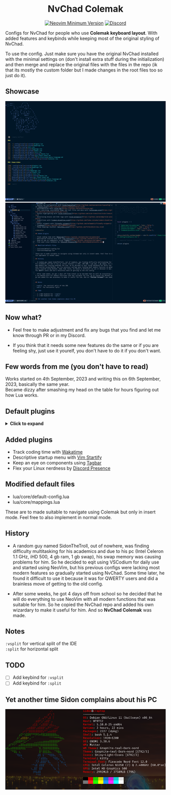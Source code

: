 <h1 align='center'>NvChad Colemak</h1>

<div align='center'> 

[![Neovim Minimum Version](https://img.shields.io/badge/Neovim-0.9.0-blueviolet.svg?style=flat-square&logo=Neovim&color=90E59A&logoColor=white)](https://github.com/neovim/neovim)
[![Discord](https://img.shields.io/discord/936927116879085629?color=738adb&label=Discord&logo=discord&logoColor=white&style=flat-square)](https://discord.gg/gBPVMWbjFf)

</div>

Configs for NvChad for people who use **Colemak keyboard layout**. With added features and keybinds while keeping most of the original styling of NvChad.

To use the config. Just make sure you have the original NvChad installed with the minimal settings on (don't install extra stuff during the initialization) and then merge and replace the original files with the files in the repo (ik that its mostly the custom folder but I made changes in the root files too so just do it). 

## Showcase 

![Startup](./src/startup.png)
![Workflow](./src/tabs.png)

## Now what? 

- Feel free to make adjustment and fix any bugs that you find and let me know through PR or in my Discord. 

- If you think that it needs some new features do the same or if you are feeling shy, just use it yourelf, you don't have to do it if you don't want. 

## Few words from me (you don't have to read)

Works started on 4th September, 2023 and writing this on 6th September, 2023, basically the same year.  
Became dizzy after smashing my head on the table for hours figuring out how Lua works.  

## Default plugins

<details><summary> <b> Click to expand </b> </summary> 

- Themes by [base46 plugin](https://github.com/NvChad/base46)
- Inbuilt terminal [Nvterm](https://github.com/NvChad/nvterm)
- NvChad updater, hide & unhide terminal buffers with [NvChad extensions](https://github.com/NvChad/extensions)
- Lightweight & performant ui plugin with [NvChad UI](https://github.com/NvChad/ui). Provides statusline modules, tabufline (tabs + buffer manager).cheatsheet, etc.
- File navigation with [nvim-tree.lua](https://github.com/kyazdani42/nvim-tree.lua)
- Configurable icons with [nvim-web-devicons](https://github.com/kyazdani42/nvim-web-devicons)
- Git diffs and more with [gitsigns.nvim](https://github.com/lewis6991/gitsigns.nvim) 
- NeoVim Lsp configuration with [nvim-lspconfig](https://github.com/neovim/nvim-lspconfig) and [mason.nvim](https://github.com/williamboman/mason.nvim)
- Autocompletion with [nvim-cmp](https://github.com/hrsh7th/nvim-cmp)
- File searching, previewing image and text files and more with [telescope.nvim](https://github.com/nvim-telescope/telescope.nvim).
- Syntax highlighting with [nvim-treesitter](https://github.com/nvim-treesitter/nvim-treesitter)
- Autoclosing braces and html tags with [nvim-autopairs](https://github.com/windwp/nvim-autopairs)
- Indentlines with [indent-blankline.nvim](https://github.com/lukas-reineke/indent-blankline.nvim)
- Useful snippets with [friendly snippets](https://github.com/rafamadriz/friendly-snippets) + [LuaSnip](https://github.com/L3MON4D3/LuaSnip).
- Popup mappings keysheet [whichkey.nvim](https://github.com/folke/which-key.nvim)

</details> 

## Added plugins

- Track coding time with [Wakatime](https://github.com/wakatime/vim-wakatime)
- Descriptive startup menu with [Vim Startify](https://github.com/mhinz/vim-startify)
- Keep an eye on components using [Tagbar](https://github.com/preservim/tagbar)
- Flex your Linux nerdness by [Discord Presence](github.com/andweeb/presence.nvim)

## Modified default files 

- lua/core/default-config.lua 
- lua/core/mappings.lua 

These are to made suitable to navigate using Colemak but only in insert mode. Feel free to also implement in normal mode. 

## History

- A random guy named SidonTheTroll, out of nowhere, was finding difficulty multitasking for his academics and due to his pc (Intel Celeron 1.1 GHz, iHD 500, 4 gb ram, 1 gb swap), his swap memory was causing problems for him. So he decided to eqit using VSCodium for daily use and started using NeoVim, but his previous configs were lacking most modern features so gradually started using NvChad. Some time later, he found it difficult to use it because it was for QWERTY users and did a brainless move of getting to the old config. 

- After some weeks, he got 4 days off from school so he decided that he will do everything to use NeoVim with all modern functions that was suitable for him. So he copied the NvChad repo and added his own wizardary to make it useful for him. And so **NvChad Colemak** was made. 

## Notes

`:vsplit` for vertical split of the IDE  
`:split` for horizontal split

## TODO

- [ ] Add keybind for `:vsplit`
- [ ] Add keybind for `:split`

## Yet another time Sidon complains about his PC 

![neofetch](./src/neofetch.png)
